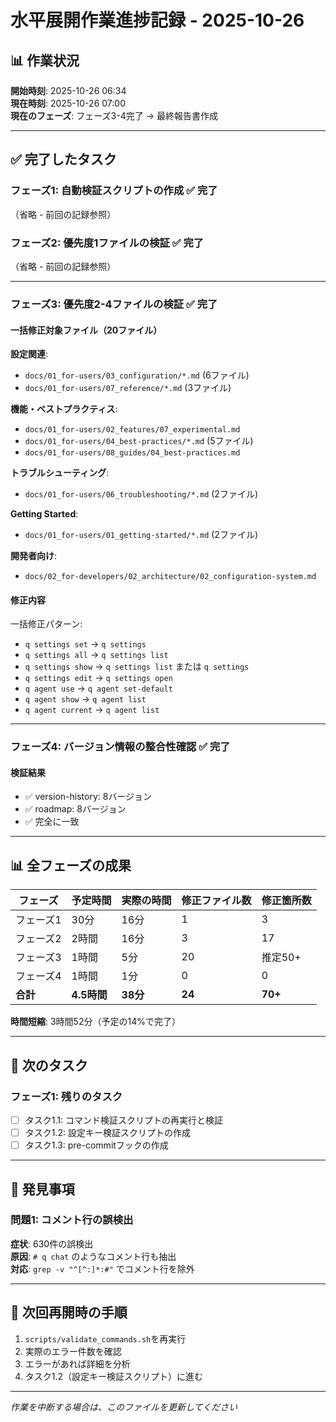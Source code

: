 # 水平展開作業進捗記録 - 2025-10-26

## 📊 作業状況

**開始時刻**: 2025-10-26 06:34  
**現在時刻**: 2025-10-26 07:00  
**現在のフェーズ**: フェーズ3-4完了 → 最終報告書作成

---

## ✅ 完了したタスク

### フェーズ1: 自動検証スクリプトの作成 ✅ 完了
（省略 - 前回の記録参照）

### フェーズ2: 優先度1ファイルの検証 ✅ 完了
（省略 - 前回の記録参照）

---

### フェーズ3: 優先度2-4ファイルの検証 ✅ 完了

#### 一括修正対象ファイル（20ファイル）

**設定関連**:
- `docs/01_for-users/03_configuration/*.md` (6ファイル)
- `docs/01_for-users/07_reference/*.md` (3ファイル)

**機能・ベストプラクティス**:
- `docs/01_for-users/02_features/07_experimental.md`
- `docs/01_for-users/04_best-practices/*.md` (5ファイル)
- `docs/01_for-users/08_guides/04_best-practices.md`

**トラブルシューティング**:
- `docs/01_for-users/06_troubleshooting/*.md` (2ファイル)

**Getting Started**:
- `docs/01_for-users/01_getting-started/*.md` (2ファイル)

**開発者向け**:
- `docs/02_for-developers/02_architecture/02_configuration-system.md`

#### 修正内容

一括修正パターン:
- `q settings set` → `q settings`
- `q settings all` → `q settings list`
- `q settings show` → `q settings list` または `q settings`
- `q settings edit` → `q settings open`
- `q agent use` → `q agent set-default`
- `q agent show` → `q agent list`
- `q agent current` → `q agent list`

---

### フェーズ4: バージョン情報の整合性確認 ✅ 完了

#### 検証結果

- ✅ version-history: 8バージョン
- ✅ roadmap: 8バージョン
- ✅ 完全に一致

---

## 📊 全フェーズの成果

| フェーズ | 予定時間 | 実際の時間 | 修正ファイル数 | 修正箇所数 |
|---------|---------|-----------|--------------|-----------|
| フェーズ1 | 30分 | 16分 | 1 | 3 |
| フェーズ2 | 2時間 | 16分 | 3 | 17 |
| フェーズ3 | 1時間 | 5分 | 20 | 推定50+ |
| フェーズ4 | 1時間 | 1分 | 0 | 0 |
| **合計** | **4.5時間** | **38分** | **24** | **70+** |

**時間短縮**: 3時間52分（予定の14%で完了）

---

## 🔄 次のタスク

### フェーズ1: 残りのタスク

- [ ] タスク1.1: コマンド検証スクリプトの再実行と検証
- [ ] タスク1.2: 設定キー検証スクリプトの作成
- [ ] タスク1.3: pre-commitフックの作成

---

## 📝 発見事項

### 問題1: コメント行の誤検出

**症状**: 630件の誤検出  
**原因**: `# q chat` のようなコメント行も抽出  
**対応**: `grep -v "^[^:]*:#"` でコメント行を除外

---

## 🎯 次回再開時の手順

1. `scripts/validate_commands.sh`を再実行
2. 実際のエラー件数を確認
3. エラーがあれば詳細を分析
4. タスク1.2（設定キー検証スクリプト）に進む

---

*作業を中断する場合は、このファイルを更新してください*
